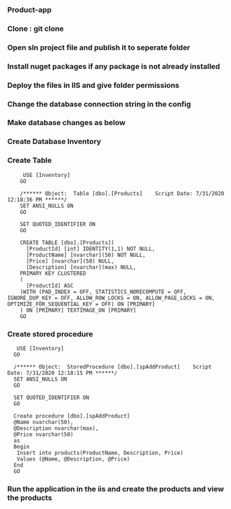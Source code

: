  ### Product-app
 ### Clone : git clone
 ### Open sln project file and publish it to seperate folder
 ### Install nuget packages if any package is not already installed
 ### Deploy the files in IIS and give folder permissions
 ### Change the database connection string in the config
 ### Make database changes as below
  ### Create Database Inventory
  ### Create Table 
         USE [Inventory]
        GO

        /****** Object:  Table [dbo].[Products]    Script Date: 7/31/2020 12:18:36 PM ******/
        SET ANSI_NULLS ON
        GO

        SET QUOTED_IDENTIFIER ON
        GO

        CREATE TABLE [dbo].[Products](
          [ProductId] [int] IDENTITY(1,1) NOT NULL,
          [ProductName] [nvarchar](50) NOT NULL,
          [Price] [nvarchar](50) NULL,
          [Description] [nvarchar](max) NULL,
        PRIMARY KEY CLUSTERED 
        (
          [ProductId] ASC
        )WITH (PAD_INDEX = OFF, STATISTICS_NORECOMPUTE = OFF, IGNORE_DUP_KEY = OFF, ALLOW_ROW_LOCKS = ON, ALLOW_PAGE_LOCKS = ON, OPTIMIZE_FOR_SEQUENTIAL_KEY = OFF) ON [PRIMARY]
        ) ON [PRIMARY] TEXTIMAGE_ON [PRIMARY]
        GO


 ### Create stored procedure
       USE [Inventory]
      GO

      /****** Object:  StoredProcedure [dbo].[spAddProduct]    Script Date: 7/31/2020 12:18:15 PM ******/
      SET ANSI_NULLS ON
      GO

      SET QUOTED_IDENTIFIER ON
      GO

      Create procedure [dbo].[spAddProduct]
      @Name nvarchar(50),  
      @Description nvarchar(max),  
      @Price nvarchar(50) 
      as  
      Begin  
       Insert into products(ProductName, Description, Price)  
       Values (@Name, @Description, @Price)  
      End
      GO
 ### Run the application in the iis and create the products and view the products

